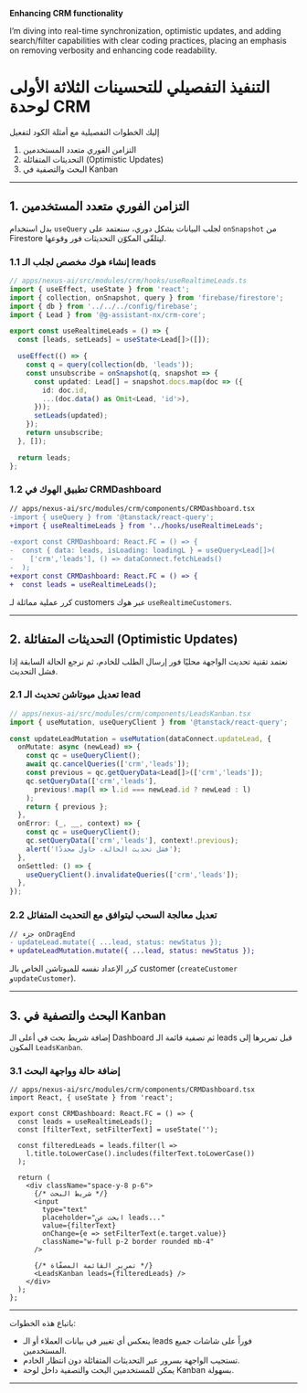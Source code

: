 **Enhancing CRM functionality**

I’m diving into real-time synchronization, optimistic updates, and adding search/filter capabilities with clear coding practices, placing an emphasis on removing verbosity and enhancing code readability.
# التنفيذ التفصيلي للتحسينات الثلاثة الأولى لوحدة CRM

إليك الخطوات التفصيلية مع أمثلة الكود لتفعيل  
1. التزامن الفوري متعدد المستخدمين  
2. التحديثات المتفائلة (Optimistic Updates)  
3. البحث والتصفية في Kanban  

---

## 1. التزامن الفوري متعدد المستخدمين

بدل استخدام `useQuery` لجلب البيانات بشكل دوري، سنعتمد على `onSnapshot` من Firestore ليتلقّى المكوّن التحديثات فور وقوعها.

### 1.1 إنشاء هوك مخصص لجلب الـ leads

```typescript
// apps/nexus-ai/src/modules/crm/hooks/useRealtimeLeads.ts
import { useEffect, useState } from 'react';
import { collection, onSnapshot, query } from 'firebase/firestore';
import { db } from '../../../config/firebase';
import { Lead } from '@g-assistant-nx/crm-core';

export const useRealtimeLeads = () => {
  const [leads, setLeads] = useState<Lead[]>([]);

  useEffect(() => {
    const q = query(collection(db, 'leads'));
    const unsubscribe = onSnapshot(q, snapshot => {
      const updated: Lead[] = snapshot.docs.map(doc => ({
        id: doc.id,
        ...(doc.data() as Omit<Lead, 'id'>),
      }));
      setLeads(updated);
    });
    return unsubscribe;
  }, []);

  return leads;
};
```

### 1.2 تطبيق الهوك في CRMDashboard

```diff
// apps/nexus-ai/src/modules/crm/components/CRMDashboard.tsx
-import { useQuery } from '@tanstack/react-query';
+import { useRealtimeLeads } from '../hooks/useRealtimeLeads';

-export const CRMDashboard: React.FC = () => {
-  const { data: leads, isLoading: loadingL } = useQuery<Lead[]>(
-    ['crm','leads'], () => dataConnect.fetchLeads()
-  );
+export const CRMDashboard: React.FC = () => {
+  const leads = useRealtimeLeads();
```

كرر عملية مماثلة لـ customers عبر هوك `useRealtimeCustomers`.

---

## 2. التحديثات المتفائلة (Optimistic Updates)

نعتمد تقنية تحديث الواجهة محليًا فور إرسال الطلب للخادم، ثم نرجع الحالة السابقة إذا فشل التحديث.

### 2.1 تعديل ميوتاشن تحديث الـ lead

```typescript
// apps/nexus-ai/src/modules/crm/components/LeadsKanban.tsx
import { useMutation, useQueryClient } from '@tanstack/react-query';

const updateLeadMutation = useMutation(dataConnect.updateLead, {
  onMutate: async (newLead) => {
    const qc = useQueryClient();
    await qc.cancelQueries(['crm','leads']);
    const previous = qc.getQueryData<Lead[]>(['crm','leads']);
    qc.setQueryData(['crm','leads'],
      previous!.map(l => l.id === newLead.id ? newLead : l)
    );
    return { previous };
  },
  onError: (_, __, context) => {
    const qc = useQueryClient();
    qc.setQueryData(['crm','leads'], context!.previous);
    alert('فشل تحديث الحالة، حاول مجددًا');
  },
  onSettled: () => {
    useQueryClient().invalidateQueries(['crm','leads']);
  },
});
```

### 2.2 تعديل معالجة السحب ليتوافق مع التحديث المتفائل

```diff
// جزء onDragEnd
- updateLead.mutate({ ...lead, status: newStatus });
+ updateLeadMutation.mutate({ ...lead, status: newStatus });
```

كرر الإعداد نفسه للميوتاشن الخاص بالـ customer (`createCustomer` و`updateCustomer`).

---

## 3. البحث والتصفية في Kanban

إضافة شريط بحث في أعلى الـ Dashboard ثم تصفية قائمة الـ leads قبل تمريرها إلى المكون `LeadsKanban`.

### 3.1 إضافة حالة وواجهة البحث

```tsx
// apps/nexus-ai/src/modules/crm/components/CRMDashboard.tsx
import React, { useState } from 'react';

export const CRMDashboard: React.FC = () => {
  const leads = useRealtimeLeads();
  const [filterText, setFilterText] = useState('');

  const filteredLeads = leads.filter(l =>
    l.title.toLowerCase().includes(filterText.toLowerCase())
  );

  return (
    <div className="space-y-8 p-6">
      {/* شريط البحث */}
      <input
        type="text"
        placeholder="ابحث عن leads..."
        value={filterText}
        onChange={e => setFilterText(e.target.value)}
        className="w-full p-2 border rounded mb-4"
      />

      {/* تمرير القائمة المصفّاة */}
      <LeadsKanban leads={filteredLeads} />
    </div>
  );
};
```

---

باتباع هذه الخطوات:

- ينعكس أي تغيير في بيانات العملاء أو الـ leads فوراً على شاشات جميع المستخدمين.  
- تستجيب الواجهة بسرور عبر التحديثات المتفائلة دون انتظار الخادم.  
- يمكن للمستخدمين البحث والتصفية داخل لوحة Kanban بسهولة.

---

 
